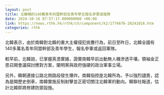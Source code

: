 ```yaml
---
layout: post
title: 北韓稱約140萬青年同盟幹部及青年學生報名參軍或復隊
date: 2024-10-16 07:57:17.000000000 +08:00
link: https://news.rthk.hk/rthk/ch/component/k2/1774676-20241016.htm
categories: rthk
---
```


北韓表示，由於南韓對北韓的重大主權侵犯挑釁行為，前日至昨日，北韓全國有140多萬名青年同盟幹部及青年學生，報名參軍或返回軍隊。

較早前，北韓說，已掌握真憑實據，證實南韓早前出動無人機滲透平壤。領袖金正恩召開會議探討應對方案，闡明黨與政府強硬的政治軍事立場。

另外，韓朝連接公路北側路段發生爆炸。南韓指控是北韓所為，予以強烈譴責，認為是開歷史倒車，南韓實施反制射擊並正密切關注北韓軍的動向。韓聯社報道，估計北韓即將修建防禦設施。
